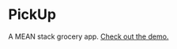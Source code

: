 # PickUp
A MEAN stack grocery app.
[Check out the demo.](https://murmuring-everglades-1907.herokuapp.com/#/)
